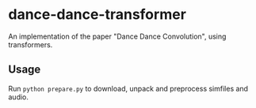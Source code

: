 # dance-dance-transformer
An implementation of the paper "Dance Dance Convolution", using transformers.

## Usage
Run `python prepare.py` to download, unpack and preprocess simfiles and audio. 
